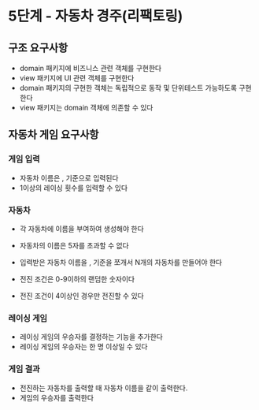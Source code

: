 # 5단계 - 자동차 경주(리팩토링)
## 구조 요구사항
- domain 패키지에 비즈니스 관련 객체를 구현한다
- view 패키지에 UI 관련 객체를 구현한다
- domain 패키지의 구현한 객체는 독립적으로 동작 및 단위테스트 가능하도록 구현한다
- view 패키지는 domain 객체에 의존할 수 있다

## 자동차 게임 요구사항
### 게임 입력
- 자동차 이름은 , 기준으로 입력된다
- 1이상의 레이싱 횟수를 입력할 수 있다

### 자동차
- 각 자동차에 이름을 부여하여 생성해야 한다
- 자동차의 이름은 5자를 초과할 수 없다
- 입력받은 자동차 이름을 , 기준을 쪼개서 N개의 자동차를 만들어야 한다

- 전진 조건은 0-9이하의 랜덤한 숫자이다
- 전진 조건이 4이상인 경우만 전진할 수 있다

### 레이싱 게임
- 레이싱 게임의 우승자를 결정하는 기능을 추가한다
- 레이싱 게임의 우승자는 한 명 이상일 수 있다

### 게임 결과
- 전진하는 자동차를 출력할 때 자동차 이름을 같이 출력한다.
- 게임의 우승자를 출력한다